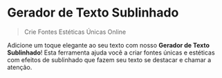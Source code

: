 # Gerador de Texto Sublinhado

> Crie Fontes Estéticas Únicas Online

Adicione um toque elegante ao seu texto com nosso **Gerador de Texto Sublinhado**! Esta ferramenta ajuda você a criar fontes únicas e estéticas com efeitos de sublinhado que fazem seu texto se destacar e chamar a atenção.